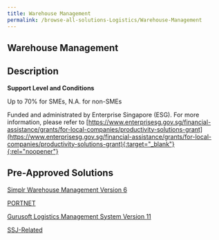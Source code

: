 ```yaml
---
title: Warehouse Management
permalink: /browse-all-solutions-Logistics/Warehouse-Management
---
```


## Warehouse Management
## Description

**Support Level and Conditions**

Up to 70% for SMEs, N.A. for non-SMEs

Funded and administrated by Enterprise Singapore (ESG). For more information, please refer to
[https://www.enterprisesg.gov.sg/financial-assistance/grants/for-local-companies/productivity-solutions-grant](https://www.enterprisesg.gov.sg/financial-assistance/grants/for-local-companies/productivity-solutions-grant){:target="_blank"}{:rel="noopener"}

## Pre-Approved Solutions

<a href='/productivity-solutions-grant/solutionrepo/solution2346' target='_blank'>Simplr Warehouse Management Version 6</a><br>

<a href='/productivity-solutions-grant/solutionrepo/solution2425' target='_blank'>PORTNET</a><br>

<a href='/productivity-solutions-grant/solutionrepo/solution2688' target='_blank'>Gurusoft Logistics Management System Version 11</a><br>

<a href='/productivity-solutions-grant/solutionrepo/solution2943' target='_blank'>SSJ-Related</a><br>

